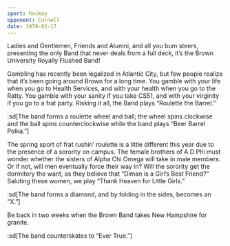 ```yaml
---
sport: hockey
opponent: Cornell
date: 1979-02-17
---
```


Ladies and Gentlemen, Friends and Alumni, and all you bum steers, presenting the only Band that never deals from a full deck, it’s the Brown University Royally Flushed Band!

Gambling has recently been legalized in Atlantic City, but few people realize that it’s been going around Brown for a long time. You gamble with your life when you go to Health Services, and with your health when you go to the Ratty. You gamble with your sanity if you take CS51, and with your virginity if you go to a frat party. Risking it all, the Band plays “Roulette the Barrel.”

:sd[The band forms a roulette wheel and ball; the wheel spins clockwise and the ball spins counterclockwise while the band plays “Beer Barrel Polka.”]

The spring sport of frat rushin’ roulette is a little different this year due to the presence of a sorority on campus. The female brothers of A D Phi must wonder whether the sisters of Alpha Chi Omega will take in male members. Or if not, will men eventually force their way in? Will the sorority get the dormitory the want, as they believe that “Diman is a Girl’s Best Friend?” Saluting these women, we play “Thank Heaven for Little Girls.”

:sd[The band forms a diamond, and by folding in the sides, becomes an “X.”]

Be back in two weeks when the Brown Band takes New Hampshire for granite.

:sd[The band counterskates to “Ever True.”]
